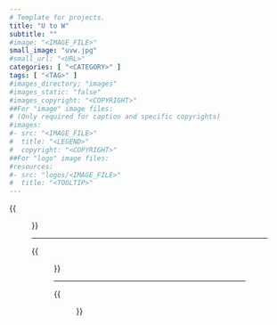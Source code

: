 ```yaml
---
# Template for projects.
title: "U to W"
subtitle: ""
#image: "<IMAGE_FILE>"
small_image: "uvw.jpg"
#small_url: "<URL>"
categories: [ "<CATEGORY>" ]
tags: [ "<TAG>" ]
#images_directory; "images"
#images_static: "false"
#images_copyright: "<COPYRIGHT>"
##For "image" image files:
# (Only required for caption and specific copyrights)
#images:
#- src: "<IMAGE_FILE>"
#  title: "<LEGEND>"
#  copyright: "<COPYRIGHT>"
##For "logo" image files:
#resources:
#- src: "logos/<IMAGE_FILE>"
#  title: "<TOOLTIP>"
---
```

{{<figure src = "images/u.png">}}


---



{{<figure src = "images/v.png">}}



---



{{<figure src = "images/w.png">}}